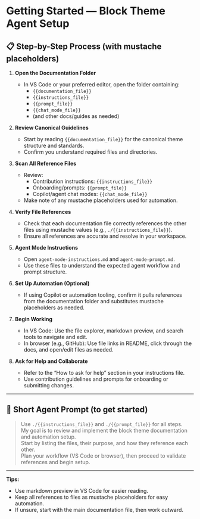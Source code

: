 # Getting Started — Block Theme Agent Setup

## 📋 Step-by-Step Process (with mustache placeholders)

1. **Open the Documentation Folder**
   - In VS Code or your preferred editor, open the folder containing:
     - `{{documentation_file}}`
     - `{{instructions_file}}`
     - `{{prompt_file}}`
     - `{{chat_mode_file}}`
     - (and other docs/guides as needed)

2. **Review Canonical Guidelines**
   - Start by reading `{{documentation_file}}` for the canonical theme structure and standards.
   - Confirm you understand required files and directories.

3. **Scan All Reference Files**
   - Review:
     - Contribution instructions: `{{instructions_file}}`
     - Onboarding/prompts: `{{prompt_file}}`
     - Copilot/agent chat modes: `{{chat_mode_file}}`
   - Make note of any mustache placeholders used for automation.

4. **Verify File References**
   - Check that each documentation file correctly references the other files using mustache values (e.g., `./{{instructions_file}}`).
   - Ensure all references are accurate and resolve in your workspace.

5. **Agent Mode Instructions**
   - Open `agent-mode-instructions.md` and `agent-mode-prompt.md`.
   - Use these files to understand the expected agent workflow and prompt structure.

6. **Set Up Automation (Optional)**
   - If using Copilot or automation tooling, confirm it pulls references from the documentation folder and substitutes mustache placeholders as needed.

7. **Begin Working**
   - In VS Code: Use the file explorer, markdown preview, and search tools to navigate and edit.
   - In browser (e.g., GitHub): Use file links in README, click through the docs, and open/edit files as needed.

8. **Ask for Help and Collaborate**
   - Refer to the “How to ask for help” section in your instructions file.
   - Use contribution guidelines and prompts for onboarding or submitting changes.

---

## 🚀 Short Agent Prompt (to get started)

> Use `./{{instructions_file}}` and `./{{prompt_file}}` for all steps.  
> My goal is to review and implement the block theme documentation and automation setup.  
> Start by listing the files, their purpose, and how they reference each other.  
> Plan your workflow (VS Code or browser), then proceed to validate references and begin setup.

---

**Tips:**
- Use markdown preview in VS Code for easier reading.
- Keep all references to files as mustache placeholders for easy automation.
- If unsure, start with the main documentation file, then work outward.